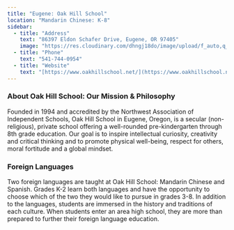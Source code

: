 ```yaml
---
title: "Eugene: Oak Hill School"
location: "Mandarin Chinese: K-8"
sidebar:
  - title: "Address"
    text: "86397 Eldon Schafer Drive, Eugene, OR 97405"
    image: "https://res.cloudinary.com/dhngj18do/image/upload/f_auto,q_auto/v1/images/activities/oak-hill-logo"
  - title: "Phone"
    text: "541-744-0954"
  - title: "Website"
    text: "[https://www.oakhillschool.net/](https://www.oakhillschool.net/)"
---
```


### About Oak Hill School: Our Mission & Philosophy

Founded in 1994 and accredited by the Northwest Association of Independent Schools, Oak Hill School in Eugene, Oregon, is a secular (non-religious), private school offering a well-rounded pre-kindergarten through 8th grade education. Our goal is to inspire intellectual curiosity, creativity and critical thinking and to promote physical well-being, respect for others, moral fortitude and a global mindset.

### Foreign Languages

Two foreign languages are taught at Oak Hill School: Mandarin Chinese and Spanish. Grades K-2 learn both languages and have the opportunity to choose which of the two they would like to pursue in grades 3-8. In addition to the languages, students are immersed in the history and traditions of each culture. When students enter an area high school, they are more than prepared to further their foreign language education.
